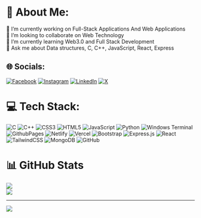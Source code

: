 # 💫 About Me:
🔭 I’m currently working on Full-Stack Applications And Web Applications<br>👯 I’m looking to collaborate on Web Technology<br>🌱 I’m currently learning Web3.0 and Full Stack Development<br>💬 Ask me about Data structures, C, C++, JavaScript, React, Express


## 🌐 Socials:
[![Facebook](https://img.shields.io/badge/Facebook-%231877F2.svg?logo=Facebook&logoColor=white)](https://facebook.com/https://www.facebook.com/ashutoshpuspenderthakur) [![Instagram](https://img.shields.io/badge/Instagram-%23E4405F.svg?logo=Instagram&logoColor=white)](https://instagram.com/https://www.instagram.com/heyy_axshuu_/) [![LinkedIn](https://img.shields.io/badge/LinkedIn-%230077B5.svg?logo=linkedin&logoColor=white)](https://linkedin.com/in/https://www.facebook.com/ashutoshpuspenderthakur) [![X](https://img.shields.io/badge/X-black.svg?logo=X&logoColor=white)](https://x.com/https://x.com/Ashutosh_626?t=gVNSRujJtbeW6aLCnEO4Dw&s=35) 

# 💻 Tech Stack:
![C](https://img.shields.io/badge/c-%2300599C.svg?style=for-the-badge&logo=c&logoColor=white) ![C++](https://img.shields.io/badge/c++-%2300599C.svg?style=for-the-badge&logo=c%2B%2B&logoColor=white) ![CSS3](https://img.shields.io/badge/css3-%231572B6.svg?style=for-the-badge&logo=css3&logoColor=white) ![HTML5](https://img.shields.io/badge/html5-%23E34F26.svg?style=for-the-badge&logo=html5&logoColor=white) ![JavaScript](https://img.shields.io/badge/javascript-%23323330.svg?style=for-the-badge&logo=javascript&logoColor=%23F7DF1E) ![Python](https://img.shields.io/badge/python-3670A0?style=for-the-badge&logo=python&logoColor=ffdd54) ![Windows Terminal](https://img.shields.io/badge/Windows%20Terminal-%234D4D4D.svg?style=for-the-badge&logo=windows-terminal&logoColor=white) ![GithubPages](https://img.shields.io/badge/github%20pages-121013?style=for-the-badge&logo=github&logoColor=white) ![Netlify](https://img.shields.io/badge/netlify-%23000000.svg?style=for-the-badge&logo=netlify&logoColor=#00C7B7) ![Vercel](https://img.shields.io/badge/vercel-%23000000.svg?style=for-the-badge&logo=vercel&logoColor=white) ![Bootstrap](https://img.shields.io/badge/bootstrap-%238511FA.svg?style=for-the-badge&logo=bootstrap&logoColor=white) ![Express.js](https://img.shields.io/badge/express.js-%23404d59.svg?style=for-the-badge&logo=express&logoColor=%2361DAFB) ![React](https://img.shields.io/badge/react-%2320232a.svg?style=for-the-badge&logo=react&logoColor=%2361DAFB) ![TailwindCSS](https://img.shields.io/badge/tailwindcss-%2338B2AC.svg?style=for-the-badge&logo=tailwind-css&logoColor=white) ![MongoDB](https://img.shields.io/badge/MongoDB-%234ea94b.svg?style=for-the-badge&logo=mongodb&logoColor=white) ![GitHub](https://img.shields.io/badge/github-%23121011.svg?style=for-the-badge&logo=github&logoColor=white)
# 📊 GitHub Stats
![](https://github-readme-streak-stats.herokuapp.com/?user=ashutoshthakur3110&theme=dark&hide_border=false)<br/>
![](https://github-readme-stats.vercel.app/api/top-langs/?username=ashutoshthakur3110&theme=dark&hide_border=false&include_all_commits=false&count_private=false&layout=compact)

---
[![](https://visitcount.itsvg.in/api?id=ashutoshthakur3110&icon=0&color=0)](https://visitcount.itsvg.in)

<!-- Proudly created with GPRM ( https://gprm.itsvg.in ) -->
